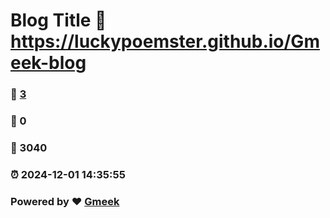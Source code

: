 # Blog Title :link: https://luckypoemster.github.io/Gmeek-blog 
### :page_facing_up: [3](https://luckypoemster.github.io/Gmeek-blog/tag.html) 
### :speech_balloon: 0 
### :hibiscus: 3040 
### :alarm_clock: 2024-12-01 14:35:55 
### Powered by :heart: [Gmeek](https://github.com/Meekdai/Gmeek)
